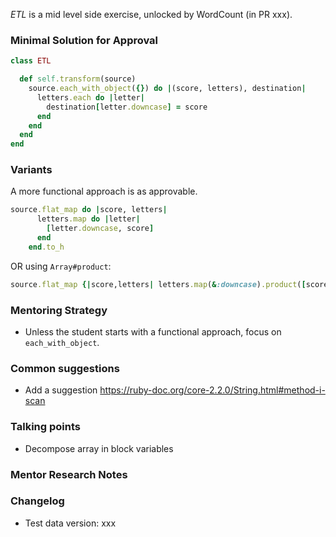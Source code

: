 _ETL_ is a mid level side exercise, unlocked by WordCount (in PR xxx).

### Minimal Solution for Approval


```ruby 
class ETL

  def self.transform(source)
    source.each_with_object({}) do |(score, letters), destination|
      letters.each do |letter| 
        destination[letter.downcase] = score
      end  
    end
  end
end
```

### Variants
A more functional approach is as approvable.

```ruby
source.flat_map do |score, letters|
      letters.map do |letter|
        [letter.downcase, score]
      end
    end.to_h
```
OR using `Array#product`:

```ruby
source.flat_map {|score,letters| letters.map(&:downcase).product([score]) }.to_h
```

### Mentoring Strategy
- Unless the student starts with a functional approach, focus on `each_with_object`.    

### Common suggestions
- Add a suggestion https://ruby-doc.org/core-2.2.0/String.html#method-i-scan

### Talking points
- Decompose array in block variables

### Mentor Research Notes

### Changelog

- Test data version: xxx

